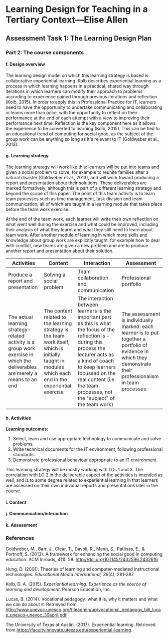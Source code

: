 # Learning Design for Teaching in a Tertiary Context—Elise Allen
## Assessment Task 1: The Learning Design Plan

### Part 2: The course components

#### f. Design overview
The learning design model on which this learning strategy is based is collaborative experiential learning. Kolb describes experiential learning as a process in which learning happens in a practical, shared way through iterations in which learners can modify their approach to problems according to experience gained through previous iterations and reflection (Kolb, 2015). In order to apply this in Professional Practice for IT, learners need to have the opportunity to undertake communicating and collaborating in teams more than once, with the opportunity to reflect on their performance at the end of each attempt with a view to improving their performance next time. Reflection is the key component here as it allows the experience to be converted to learning (Kolb, 2015). This can be tied to an educational trend of computing for social good, as the subject of the group work can be anything so long as it's relevant to IT (Goldweber et al., 2013). 

#### g. Learning strategy

The learning strategy will work like this: learners will be put into teams and given a social problem to solve, for example to reunite families after a natural disaster (Goldweber et al., 2013), and will work toward producing a report and presentation about their solutions. These deliverables are marked formatively, although this is part of a different learning strategy and beyond the scope of this paper. The point of this team activity is to learn team processes such as time management, task division and team communication, all of which are taught in a learning module that takes place before the team work exercise.

At the end of the team work, each learner will write their own reflection on what went well during the exercise and what could be improved, including their analysis of what they learnt and what they still need to learn about team work. After another module of learning in which more skills and knowledge about group work are explicitly taught, for example how to deal with conflict, new teams are given a new problem and are to produce another report and presentation about their solution. 

| Activities                | Content                   | Interaction               | Assessment                |
| ------------------------- | ------------------------- | ------------------------- | ------------------------- |
| Produce a report and presentation  | Solving a social problem | Team collaboration and communication | Professional portfolio |
| The actual learning strategy-related activity is a group work exercise in which the deliverables are merely a means to an end | The content related to the learning strategy is the team work itself, which is initially taught in modules which each end in the experiential exercise | The interaction between learners is the important part as this is what the focus of the reflection is - during this process the lecturer acts as a kind of coach to keep learners focussed on the real content (i.e. the team processes, not the "subject" of the team work) | The assessment is individually marked: each learner is to put together a portfolio of evidence in which they demonstrate their professionalism in team processes |


#### h. Activities

**Learning outcomes:**
1. Select, learn and use appropriate technology to communicate and solve problems.
2. Write technical documents for the IT environment, following professional standards.
3. Demonstrate professional behaviour appropriate to an IT environment.

This learning strategy will be mostly working with LOs 1 and 3. The correlation with LO 2 in the deliverable aspect of the activities is intended as well, and is to some degree related to experiential learning in that learners are assessed on their own individual reports and presentations later in the course.

#### i. Content

#### j. Communication/interaction

#### k. Assessment

### References

Goldweber, M., Barr, J., Clear, T., Davoli, R., Mann, S., Patitsas, E., & Portnoff, S. (2013). A framework for enhancing the social good in computing education. ACM Inroads, 4(1), 58. http://doi.org/10.1145/2432596.2432616

Hung, D. (2001). Theories of learning and computer-mediated instructional technologies. *Educational Media International, 38*(4), 281-287. 

Kolb, D. A. (2015). *Experiential learning: Experience as the source of learning and development*. Pearson Education, Inc.

Lucas, B. (2014). Vocational pedagogy: what it is, why it matters and what we can do about it. Retrieved from http://www.unevoc.unesco.org/fileadmin/up/vocational_pedagogy_bill_lucas_unesco-unevoc_30april.pdf 

The University of Texas at Austin. (2017). Experiential learning. Retrieved from https://facultyinnovate.utexas.edu/experiential-learning.